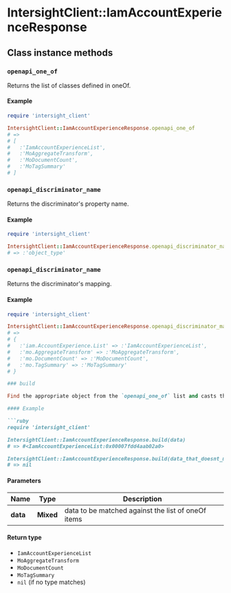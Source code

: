# IntersightClient::IamAccountExperienceResponse

## Class instance methods

### `openapi_one_of`

Returns the list of classes defined in oneOf.

#### Example

```ruby
require 'intersight_client'

IntersightClient::IamAccountExperienceResponse.openapi_one_of
# =>
# [
#   :'IamAccountExperienceList',
#   :'MoAggregateTransform',
#   :'MoDocumentCount',
#   :'MoTagSummary'
# ]
```

### `openapi_discriminator_name`

Returns the discriminator's property name.

#### Example

```ruby
require 'intersight_client'

IntersightClient::IamAccountExperienceResponse.openapi_discriminator_name
# => :'object_type'
```

### `openapi_discriminator_name`

Returns the discriminator's mapping.

#### Example

```ruby
require 'intersight_client'

IntersightClient::IamAccountExperienceResponse.openapi_discriminator_mapping
# =>
# {
#   :'iam.AccountExperience.List' => :'IamAccountExperienceList',
#   :'mo.AggregateTransform' => :'MoAggregateTransform',
#   :'mo.DocumentCount' => :'MoDocumentCount',
#   :'mo.TagSummary' => :'MoTagSummary'
# }

### build

Find the appropriate object from the `openapi_one_of` list and casts the data into it.

#### Example

```ruby
require 'intersight_client'

IntersightClient::IamAccountExperienceResponse.build(data)
# => #<IamAccountExperienceList:0x00007fdd4aab02a0>

IntersightClient::IamAccountExperienceResponse.build(data_that_doesnt_match)
# => nil
```

#### Parameters

| Name | Type | Description |
| ---- | ---- | ----------- |
| **data** | **Mixed** | data to be matched against the list of oneOf items |

#### Return type

- `IamAccountExperienceList`
- `MoAggregateTransform`
- `MoDocumentCount`
- `MoTagSummary`
- `nil` (if no type matches)

